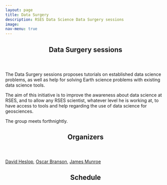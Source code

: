 ```yaml
---
layout: page
title: Data Surgery
description: RSES Data Science Data Surgery sessions
image: 
nav-menu: true
--- 
```


<section id="main" class="style2">
	<div class="inner">
		<header class="major">
			<h1>Data Surgery sessions</h1>
		</header>
		<p>The Data Surgery sessions proposes tutorials on established data science problems, as well as help for solving Earth science problems with existing data science tools.</p>
		<p>The aim of this initiative is to improve the awareness about data science at RSES, and to allow any RSES scientist, whatever level he is working at, to have access to tools and help regarding the use of data science for geosciences.</p>
		<p>The group meets forthnightly.</p>
		<header class="major">
			<h1>Organizers</h1>
		</header>
		<a href="http://rses.anu.edu.au/people/david-heslop">David Heslop</a>,
		<a href="http://rses.anu.edu.au/people/oscar-branson">Oscar Branson</a>,
		<a href="http://www.physics.mun.ca/~jmunroe/">James Munroe</a>
		<header class="major">
			<h1>Schedule</h1>
		</header>
	</div>
</section>
